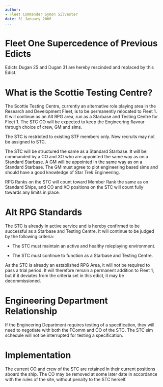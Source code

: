 ```yaml
---
author:
- Fleet Commander Symon Silvester
date: 31 January 2006
...
```


Fleet One
Supercedence of Previous Edicts
===============================

Edicts Dugan 25 and Dugan 31 are hereby rescinded and replaced by this
Edict.

What is the Scottie Testing Centre?
===================================

The Scottie Testing Centre, currently an alternative role playing area
in the Research and Development Fleet, is to be permanently relocated to
Fleet 1. It will continue as an Alt RPG area, run as a Starbase and
Testing Centre for Fleet 1. The STC CO will be expected to keep the
Engineering flavour through choice of crew, GM and sims.

The STC is restricted to existing STF members only. New recruits may not
be assigned to STC.

The STC will be structured the same as a Standard Starbase. It will be
commanded by a CO and XO who are appointed the same way as on a Standard
Starbase. A GM will be appointed in the same way as on a Standard
Starbase. The GM must agree to plot engineering based sims and should
have a good knowledge of Star Trek Engineering.

RPG Ranks on the STC will count toward Member Rank the same as on
Standard Ships, and CO and XO positions on the STC will count fully
towards any limits in place.

Alt RPG Standards
=================

The STC is already in active service and is hereby confirmed to be
successful as a Starbase and Testing Centre. It will continue to be
judged by the following criteria:

-   The STC must maintain an active and healthy roleplaying environment.

-   The STC must continue to function as a Starbase and Testing Centre.

As the STC is already an established RPG Area, it will not be required
to pass a trial period. It will therefore remain a permanent addition to
Fleet 1, but if it deviates from the criteria set in this edict, it may
be decommissioned.

Engineering Department Relationship
===================================

If the Engineering Department requires testing of a specification, they
will need to negotiate with both the FComm and CO of the STC. The STC
sim schedule will not be interrupted for testing a specification.

Implementation
==============

The current CO and crew of the STC are retained in their current
positions aboard the ship. The CO may be removed at some later date in
accordance with the rules of the site, without penalty to the STC
herself.
